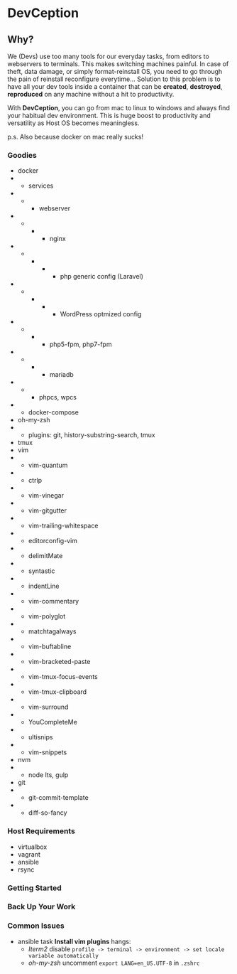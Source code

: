 # DevCeption

## Why?
We (Devs) use too many tools for our everyday tasks, from editors to webservers to terminals. This makes switching machines painful. In case of theft, data damage, or simply format-reinstall OS, you need to go through the pain of reinstall reconfigure everytime... Solution to this problem is to have all your dev tools inside a container that can be **created**, **destroyed**, **reproduced** on any machine without a hit to productivity.

With **DevCeption**, you can go from mac to linux to windows and always find your habitual dev environment. This is huge boost to productivity and versatility as Host OS becomes meaningless.

p.s. Also because docker on mac really sucks!

### Goodies

- docker
- - services
- - - webserver
- - - - nginx
- - - - - php generic config (Laravel)
- - - - - WordPress optmized config
- - - - php5-fpm, php7-fpm
- - - - mariadb
- - - phpcs, wpcs
- - docker-compose
- oh-my-zsh
- - plugins: git, history-substring-search, tmux
- tmux
- vim
- - vim-quantum
- - ctrlp
- - vim-vinegar
- - vim-gitgutter
- - vim-trailing-whitespace
- - editorconfig-vim
- - delimitMate
- - syntastic
- - indentLine
- - vim-commentary
- - vim-polyglot
- - matchtagalways
- - vim-buftabline
- - vim-bracketed-paste
- - vim-tmux-focus-events
- - vim-tmux-clipboard
- - vim-surround
- - YouCompleteMe
- - ultisnips
- - vim-snippets
- nvm
- - node lts, gulp
- git
- - git-commit-template
- - diff-so-fancy

### Host Requirements

- virtualbox
- vagrant
- ansible
- rsync

### Getting Started

### Back Up Your Work

### Common Issues

- ansible task **Install vim plugins** hangs:
  - *Iterm2* disable `profile -> terminal -> environment -> set locale variable automatically`
  - *oh-my-zsh* uncomment `export LANG=en_US.UTF-8` in `.zshrc` 
